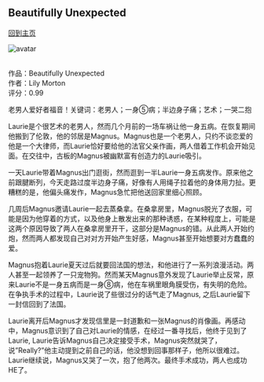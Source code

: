 ## Beautifully Unexpected
[回到主页](https://boheme130.github.io/Fiction.git.io/)

![avatar](https://static01.nyt.com/images/2019/05/06/fashion/met-gala-nina-144-lady-gaga/met-gala-nina-144-lady-gaga-superJumbo.jpg)
<br>
<br>


作品：Beautifully Unexpected <br>
作者：Lily Morton <br>
评分：0.99 <br>

老男人爱好者福音！关键词：老男人；一身⑤病；半边身子痛；艺术；一哭二抱

Laurie是个很艺术的老男人，然而几个月前的一场车祸让他一身五病。在恢复期间他搬到了伦敦，他的邻居是Magnus。Magnus也是一个老男人，只约不谈恋爱的他是一个大律师，而Laurie恰好要给他的法官父亲作画，两人借着工作机会开始见面。在交往中，古板的Magnus被幽默富有创造力的Laurie吸引。

一天Laurie带着Magnus出门逛街，然而逛到一半Laurie一身五病发作。原来他之前跟腱断列，今天走路过度半边身子痛，好像有人用绳子拉着他的身体用力扯。更糟糕的是，他偏头痛发作，Magnus急忙把他送回家里细心照顾。

几周后Magnus邀请Laurie一起去蒸桑拿。在桑拿房里，Magnus脱光了衣服，可能是因为他穿着的方式，以及他身上散发出来的那种诱惑，在某种程度上，可能是这两个原因导致了两人在桑拿房里开干，这部分是Magnus的错。从此两人开始约炮，然而两人都发现自己对对方开始产生好感，Magnus甚至开始想要对方蠢蠢的爱。

Magnus抱着Laurie夏天过后就要回法国的想法，和他进行了一系列浪漫活动。两人甚至一起领养了一只宠物狗。然而某天Magnus意外发现了Laurie举止反常，原来Laurie不是一身五病而是一身⑧病，他在车祸里眼角膜受伤，有失明的危险。在争执手术的过程中，Laurie说了些很过分的话气走了Magnus, 之后Laurie留下一封信回到了法国。

Laurie离开后Magnus才发现信里是一封道歉和一张Magnus的肖像画。再感动中，Magnus意识到了自己对Laurie的情感，在经过一番寻找后，他终于见到了Laurie, Laurie告诉Magnus自己决定接受手术，Magnus突然就哭了，说”Really?”他主动提到之前自己的话，他没想到回事那样子，他所以很难过。Laurie继续说，Magnus又哭了一次，抱了他两次。最终手术成功，两人也成功HE了。
